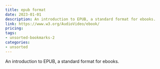 ```yaml
---
title: epub format
date: 2023-01-01
description: An introduction to EPUB, a standard format for ebooks.
link: https://www.w3.org/AudioVideo/ebook/
pricing: 
tags: 
- unsorted-bookmarks-2 
categories: 
- unsorted 
---
```


An introduction to EPUB, a standard format for ebooks.